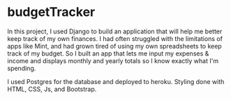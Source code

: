 # budgetTracker
In this project, I used Django to build an application that will help me better keep track of my own finances. I had often struggled with the limitations of apps like Mint, and had grown tired of using my own spreadsheets to keep track of my budget. So I built an app that lets me input my expenses & income and displays monthly and yearly totals so I know exactly what I'm spending.

I used Postgres for the database and deployed to heroku. Styling done with HTML, CSS, Js, and Bootstrap.
